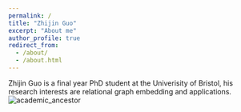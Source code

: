 ```yaml
---
permalink: /
title: "Zhijin Guo"
excerpt: "About me"
author_profile: true
redirect_from: 
  - /about/
  - /about.html
---
```


Zhijin Guo is a final year PhD student at the Univerisity of Bristol, his research interests are relational graph embedding and applications.
![academic_ancestor](https://github.com/ZhijinGuo/ZhijinGuo.github.io/assets/81092685/7a2f1c0c-03b9-4553-a150-67c25246c109)
